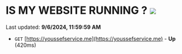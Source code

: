 # IS MY WEBSITE RUNNING ? [![](https://img.shields.io/static/v1?label=Sponsor&message=%E2%9D%A4&logo=GitHub&color=%23fe8e86)](https://github.com/sponsors/Youssef-Lehmam)

Last updated: **9/6/2024, 11:59:59 AM**

- `GET` [https://youssefservice.me](https://youssefservice.me) - **Up** (420ms)
